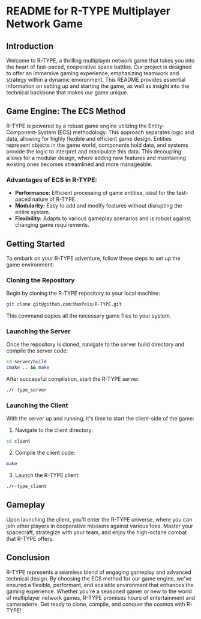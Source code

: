 # README for R-TYPE Multiplayer Network Game

## Introduction

Welcome to R-TYPE, a thrilling multiplayer network game that takes you into the heart of fast-paced, cooperative space battles. Our project is designed to offer an immersive gaming experience, emphasizing teamwork and strategy within a dynamic environment. This README provides essential information on setting up and starting the game, as well as insight into the technical backbone that makes our game unique.

## Game Engine: The ECS Method

R-TYPE is powered by a robust game engine utilizing the Entity-Component-System (ECS) methodology. This approach separates logic and data, allowing for highly flexible and efficient game design. Entities represent objects in the game world, components hold data, and systems provide the logic to interpret and manipulate this data. This decoupling allows for a modular design, where adding new features and maintaining existing ones becomes streamlined and more manageable.

### Advantages of ECS in R-TYPE:

- **Performance:** Efficient processing of game entities, ideal for the fast-paced nature of R-TYPE.
- **Modularity:** Easy to add and modify features without disrupting the entire system.
- **Flexibility:** Adapts to various gameplay scenarios and is robust against changing game requirements.

## Getting Started

To embark on your R-TYPE adventure, follow these steps to set up the game environment:

### Cloning the Repository

Begin by cloning the R-TYPE repository to your local machine:

```bash
git clone git@github.com:MaxPeix/R-TYPE.git
```

This command copies all the necessary game files to your system.

### Launching the Server

Once the repository is cloned, navigate to the server build directory and compile the server code:

```bash
cd server/build
cmake .. && make
```

After successful compilation, start the R-TYPE server:

```bash
./r-type_server
```

### Launching the Client

With the server up and running, it's time to start the client-side of the game:

1. Navigate to the client directory:

```bash
cd client
```

2. Compile the client code:

```bash
make
```

3. Launch the R-TYPE client:

```bash
./r-type_client
```

## Gameplay

Upon launching the client, you'll enter the R-TYPE universe, where you can join other players in cooperative missions against various foes. Master your spacecraft, strategize with your team, and enjoy the high-octane combat that R-TYPE offers.

## Conclusion

R-TYPE represents a seamless blend of engaging gameplay and advanced technical design. By choosing the ECS method for our game engine, we've ensured a flexible, performant, and scalable environment that enhances the gaming experience. Whether you're a seasoned gamer or new to the world of multiplayer network games, R-TYPE promises hours of entertainment and camaraderie. Get ready to clone, compile, and conquer the cosmos with R-TYPE!
